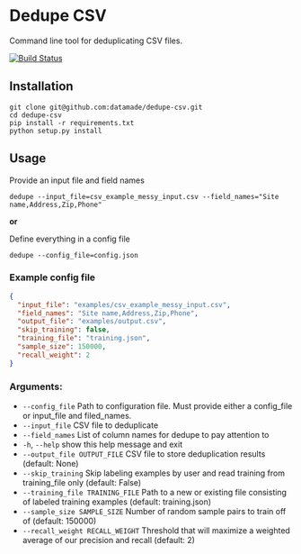 # Dedupe CSV

Command line tool for deduplicating CSV files.

[![Build Status](https://travis-ci.org/datamade/dedupe-csv.png?branch=master)](https://travis-ci.org/datamade/dedupe-csv)

## Installation

```console
git clone git@github.com:datamade/dedupe-csv.git
cd dedupe-csv
pip install -r requirements.txt
python setup.py install
```

## Usage

Provide an input file and field names
```console
dedupe --input_file=csv_example_messy_input.csv --field_names="Site name,Address,Zip,Phone"
```

__or__

Define everything in a config file
```console
dedupe --config_file=config.json
```

### Example config file

```json
{
  "input_file": "examples/csv_example_messy_input.csv",
  "field_names": "Site name,Address,Zip,Phone",
  "output_file": "examples/output.csv",
  "skip_training": false,
  "training_file": "training.json",
  "sample_size": 150000,
  "recall_weight": 2
}
```

### Arguments:
  * `--config_file` Path to configuration file. Must provide either a config_file or input_file and filed_names.
  * `--input_file`            CSV file to deduplicate
  * `--field_names`           List of column names for dedupe to pay attention to
  * `-h`, `--help`            show this help message and exit
  * `--output_file OUTPUT_FILE`
                        CSV file to store deduplication results (default:
                        None)
  * `--skip_training`       Skip labeling examples by user and read training from
                        training_file only (default: False)
  * `--training_file TRAINING_FILE`
                        Path to a new or existing file consisting of labeled
                        training examples (default: training.json)
  * `--sample_size SAMPLE_SIZE`
                        Number of random sample pairs to train off of
                        (default: 150000)
  * `--recall_weight RECALL_WEIGHT`
                        Threshold that will maximize a weighted average of our
                        precision and recall (default: 2)